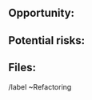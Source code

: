 ## Opportunity:
<!-- What can be improved about the code? -->
## Potential risks:
<!-- What might you break if/when this refactoring occurs? -->
## Files:
<!-- List the relevant files that need refactoring. -->

/label ~Refactoring